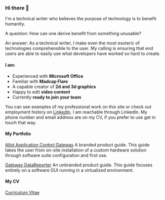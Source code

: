 ### Hi there 👋

I'm a technical writer who believes the purpose of technology is to benefit humanity. 

A question: How can one derive benefit from something unusable?

An answer: As a technical writer, I make even the most esoteric of technologies comprehensible to the user.  My calling is ensuring that end users are able to easily use what developers have worked so hard to create.

#### I am:

- Experienced with **Microsoft Office**
- Familiar with **Madcap Flare**
- A capable creator of **2d and 3d graphics**
- Happy to edit **video content**
- Currently **ready to join your team**

You can see examples of my professional work on this site or check out employment history  on [LinkedIn](https://www.linkedin.com/in/j-levine/). I am reachable through LinkedIn. My phone number and email address are on my CV, if you prefer to use get in touch that way.

<!--
**Joshua-Levine/Joshua-Levine** is a ✨ _special_ ✨ repository because its `README.md` (this file) appears on your GitHub profile.

Here are some ideas to get you started:

- 🔭 I’m currently working on ...
- 🌱 I’m currently learning ...
- 👯 I’m looking to collaborate on ...
- 🤔 I’m looking for help with ...
- 💬 Ask me about ...
- 📫 How to reach me: ...
- 😄 Pronouns: ...
- ⚡ Fun fact: ...
-->

#### My Portfolio

[Allot Application Control Gateway](https://github.com/Joshua-Levine/Joshua-Levine/blob/master/portfolio/ACG2000_Users_Guide.pdf) A branded product guide. This guide takes the user from on-site installation of a custom hardware solution through software suite configuration and first use.

[Gateway DataReporter](https://github.com/Joshua-Levine/Joshua-Levine/blob/master/portfolio/GW_DataReporter_Operation_Guide.pdf) An unbranded product guide. This guide focuses entirely on a software GUI running in a virtualized environment.

#### My CV

[Curriculum Vitae](https://github.com/Joshua-Levine/Joshua-Levine/blob/master/CV/Joshua_Levine_Curriculum_Vitae.pdf) 